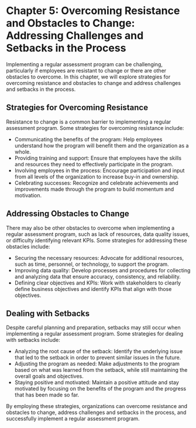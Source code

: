 Chapter 5: Overcoming Resistance and Obstacles to Change: Addressing Challenges and Setbacks in the Process
===========================================================================================================

Implementing a regular assessment program can be challenging, particularly if employees are resistant to change or there are other obstacles to overcome. In this chapter, we will explore strategies for overcoming resistance and obstacles to change and address challenges and setbacks in the process.

Strategies for Overcoming Resistance
------------------------------------

Resistance to change is a common barrier to implementing a regular assessment program. Some strategies for overcoming resistance include:

* Communicating the benefits of the program: Help employees understand how the program will benefit them and the organization as a whole.
* Providing training and support: Ensure that employees have the skills and resources they need to effectively participate in the program.
* Involving employees in the process: Encourage participation and input from all levels of the organization to increase buy-in and ownership.
* Celebrating successes: Recognize and celebrate achievements and improvements made through the program to build momentum and motivation.

Addressing Obstacles to Change
------------------------------

There may also be other obstacles to overcome when implementing a regular assessment program, such as lack of resources, data quality issues, or difficulty identifying relevant KPIs. Some strategies for addressing these obstacles include:

* Securing the necessary resources: Advocate for additional resources, such as time, personnel, or technology, to support the program.
* Improving data quality: Develop processes and procedures for collecting and analyzing data that ensure accuracy, consistency, and reliability.
* Defining clear objectives and KPIs: Work with stakeholders to clearly define business objectives and identify KPIs that align with those objectives.

Dealing with Setbacks
---------------------

Despite careful planning and preparation, setbacks may still occur when implementing a regular assessment program. Some strategies for dealing with setbacks include:

* Analyzing the root cause of the setback: Identify the underlying issue that led to the setback in order to prevent similar issues in the future.
* Adjusting the program as needed: Make adjustments to the program based on what was learned from the setback, while still maintaining the overall goals and objectives.
* Staying positive and motivated: Maintain a positive attitude and stay motivated by focusing on the benefits of the program and the progress that has been made so far.

By employing these strategies, organizations can overcome resistance and obstacles to change, address challenges and setbacks in the process, and successfully implement a regular assessment program.
